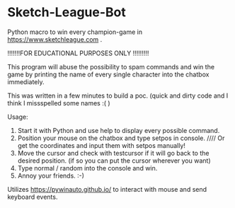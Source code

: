# Sketch-League-Bot

Python macro to win every champion-game in https://www.sketchleague.com .

!!!!!!!FOR EDUCATIONAL PURPOSES ONLY !!!!!!!!!

This program will abuse the possibility to spam commands and win the game by printing the name of every single character into
the chatbox immediately. 

This was written in a few minutes to build a poc. (quick and dirty code and I think I missspelled some names :( )

Usage:

1. Start it with Python and use help to display every possible command.
2. Position your mouse on the chatbox and type setpos in console. //// Or get the coordinates and input them with setpos manually!
3. Move the cursor and check with testcursor if it will go back to the desired position. (if so you can put the cursor wherever you want)
4. Type normal / random into the console and win.
5. Annoy your friends. :-)

Utilizes https://pywinauto.github.io/ to interact with mouse and send keyboard events.
